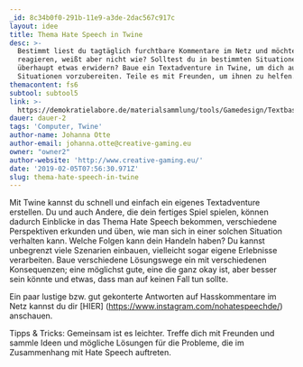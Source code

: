 ```yaml
---
_id: 8c34b0f0-291b-11e9-a3de-2dac567c917c
layout: idee
title: Thema Hate Speech in Twine
desc: >-
  Bestimmt liest du tagtäglich furchtbare Kommentare im Netz und möchtest
  reagieren, weißt aber nicht wie? Solltest du in bestimmten Situationen
  überhaupt etwas erwidern? Baue ein Textadventure in Twine, um dich auf solche
  Situationen vorzubereiten. Teile es mit Freunden, um ihnen zu helfen.
themacontent: fs6
subtool: subtool5
link: >-
  https://demokratielabore.de/materialsammlung/tools/Gamedesign/Textbasierte-Spiele-mit-Twine
dauer: dauer-2
tags: 'Computer, Twine'
author-name: Johanna Otte
author-email: johanna.otte@creative-gaming.eu
owner: "owner2"
author-website: 'http://www.creative-gaming.eu/'
date: '2019-02-05T07:56:30.971Z'
slug: thema-hate-speech-in-twine
---
```

Mit Twine kannst du schnell und einfach ein eigenes Textadventure erstellen. Du und auch Andere, die dein fertiges Spiel spielen, können dadurch Einblicke in das Thema Hate Speech bekommen, verschiedene Perspektiven erkunden und üben, wie man sich in einer solchen Situation verhalten kann. Welche Folgen kann dein Handeln haben?
Du kannst unbegrenzt viele Szenarien einbauen, vielleicht sogar eigene Erlebnisse verarbeiten. Baue verschiedene Lösungswege ein mit verschiedenen Konsequenzen; eine möglichst gute, eine die ganz okay ist, aber besser sein könnte und etwas, dass man auf keinen Fall tun sollte.

Ein paar lustige bzw. gut gekonterte Antworten auf Hasskommentare im Netz kannst du dir [HIER] (https://www.instagram.com/nohatespeechde/) anschauen. 

Tipps & Tricks: Gemeinsam ist es leichter. Treffe dich mit Freunden und sammle Ideen und mögliche Lösungen für die Probleme, die im Zusammenhang mit Hate Speech auftreten.
